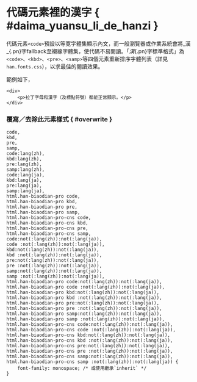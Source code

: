 
代碼元素裡的漢字 { #daima_yuansu_li_de_hanzi }
===

代碼元素`<code>`預設以等寛字體集顯示內文，而一般瀏覽器或作業系統會將_漢_{.pn}字fallback至襯線字體集，使代碼不易閱讀。「_漢_{.pn}字標準格式」為`<code>`、`<kbd>`、`<pre>`、`<samp>`等四個元素重新排序字體列表（詳見`han.fonts.css`），以求最佳的閱讀效果。

範例如下，


	<div>
		<p>拉丁字母和漢字（及標點符號）都能正常顯示。</p>
	</div>



### 覆寫／去除此元素樣式 { #overwrite }

	code,
	kbd,
	pre,
	samp,
	code:lang(zh),
	kbd:lang(zh),
	pre:lang(zh),
	samp:lang(zh),
	code:lang(ja),
	kbd:lang(ja),
	pre:lang(ja),
	samp:lang(ja),
	html.han-biaodian-pro code,
	html.han-biaodian-pro kbd,
	html.han-biaodian-pro pre,
	html.han-biaodian-pro samp,
	html.han-biaodian-pro-cns code,
	html.han-biaodian-pro-cns kbd,
	html.han-biaodian-pro-cns pre,
	html.han-biaodian-pro-cns samp,
	code:not(:lang(zh)):not(:lang(ja)),
	code :not(:lang(zh)):not(:lang(ja)),
	kbd:not(:lang(zh)):not(:lang(ja)),
	kbd :not(:lang(zh)):not(:lang(ja)),
	pre:not(:lang(zh)):not(:lang(ja)),
	pre :not(:lang(zh)):not(:lang(ja)),
	samp:not(:lang(zh)):not(:lang(ja)),
	samp :not(:lang(zh)):not(:lang(ja)),
	html.han-biaodian-pro code:not(:lang(zh)):not(:lang(ja)),
	html.han-biaodian-pro code :not(:lang(zh)):not(:lang(ja)),
	html.han-biaodian-pro kbd:not(:lang(zh)):not(:lang(ja)),
	html.han-biaodian-pro kbd :not(:lang(zh)):not(:lang(ja)),
	html.han-biaodian-pro pre:not(:lang(zh)):not(:lang(ja)),
	html.han-biaodian-pro pre :not(:lang(zh)):not(:lang(ja)),
	html.han-biaodian-pro samp:not(:lang(zh)):not(:lang(ja)),
	html.han-biaodian-pro samp :not(:lang(zh)):not(:lang(ja)),
	html.han-biaodian-pro-cns code:not(:lang(zh)):not(:lang(ja)),
	html.han-biaodian-pro-cns code :not(:lang(zh)):not(:lang(ja)),
	html.han-biaodian-pro-cns kbd:not(:lang(zh)):not(:lang(ja)),
	html.han-biaodian-pro-cns kbd :not(:lang(zh)):not(:lang(ja)),
	html.han-biaodian-pro-cns pre:not(:lang(zh)):not(:lang(ja)),
	html.han-biaodian-pro-cns pre :not(:lang(zh)):not(:lang(ja)),
	html.han-biaodian-pro-cns samp:not(:lang(zh)):not(:lang(ja)),
	html.han-biaodian-pro-cns samp :not(:lang(zh)):not(:lang(ja)) {
	    font-family: monospace; /* 或使用繼承`inherit` */
	}




